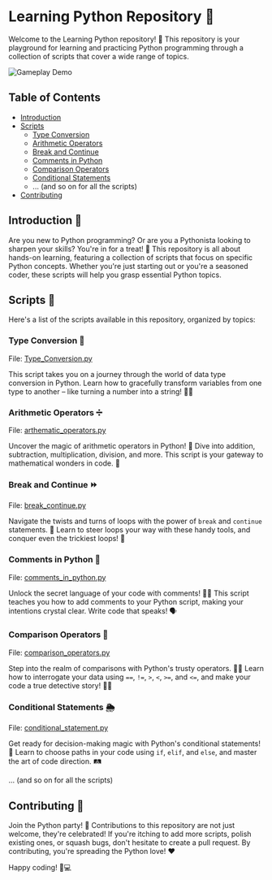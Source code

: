 # Learning Python Repository 🐍

Welcome to the Learning Python repository! 🚀 This repository is your playground for learning and practicing Python programming through a collection of scripts that cover a wide range of topics.


![Gameplay Demo](https://www.papasiddhi.com/wp-content/uploads/2022/02/python-1110x550.jpg) 


## Table of Contents

- [Introduction](#introduction)
- [Scripts](#scripts)
  - [Type Conversion](#type-conversion)
  - [Arithmetic Operators](#arithmetic-operators)
  - [Break and Continue](#break-and-continue)
  - [Comments in Python](#comments-in-python)
  - [Comparison Operators](#comparison-operators)
  - [Conditional Statements](#conditional-statements)
  - ... (and so on for all the scripts)
- [Contributing](#contributing)

## Introduction 🌟

Are you new to Python programming? Or are you a Pythonista looking to sharpen your skills? You're in for a treat! 🎉 This repository is all about hands-on learning, featuring a collection of scripts that focus on specific Python concepts. Whether you're just starting out or you're a seasoned coder, these scripts will help you grasp essential Python topics.

## Scripts 📜

Here's a list of the scripts available in this repository, organized by topics:

### Type Conversion 🔄
File: [Type_Conversion.py](Type_Conversion.py)

This script takes you on a journey through the world of data type conversion in Python. Learn how to gracefully transform variables from one type to another – like turning a number into a string! 🧙‍♂️

### Arithmetic Operators ➗
File: [arthematic_operators.py](arthematic_operators.py)

Uncover the magic of arithmetic operators in Python! 🧮 Dive into addition, subtraction, multiplication, division, and more. This script is your gateway to mathematical wonders in code. 🔢

### Break and Continue ⏩
File: [break_continue.py](break_continue.py)

Navigate the twists and turns of loops with the power of `break` and `continue` statements. 🔄 Learn to steer loops your way with these handy tools, and conquer even the trickiest loops! 🎢

### Comments in Python 💬
File: [comments_in_python.py](comments_in_python.py)

Unlock the secret language of your code with comments! 🕵️‍♀️ This script teaches you how to add comments to your Python script, making your intentions crystal clear. Write code that speaks! 🗣️

### Comparison Operators 🧐
File: [comparison_operators.py](comparison_operators.py)

Step into the realm of comparisons with Python's trusty operators. 🕵️‍♂️ Learn how to interrogate your data using `==`, `!=`, `>`, `<`, `>=`, and `<=`, and make your code a true detective story! 🕵️‍♀️

### Conditional Statements 🌦️
File: [conditional_statement.py](conditional_statement.py)

Get ready for decision-making magic with Python's conditional statements! 🚦 Learn to choose paths in your code using `if`, `elif`, and `else`, and master the art of code direction. 🛤️

... (and so on for all the scripts)

## Contributing 🤝

Join the Python party! 🎈 Contributions to this repository are not just welcome, they're celebrated! If you're itching to add more scripts, polish existing ones, or squash bugs, don't hesitate to create a pull request. By contributing, you're spreading the Python love! ❤️

Happy coding! 🐍💻
